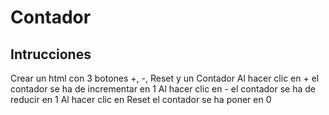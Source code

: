 # Contador

## Intrucciones
Crear un html con 3 botones +, -, Reset y un Contador
Al hacer clic en + el contador se ha de incrementar en 1 
Al hacer clic en - el contador se ha de reducir en 1 
Al hacer clic en Reset el contador se ha poner en 0 
